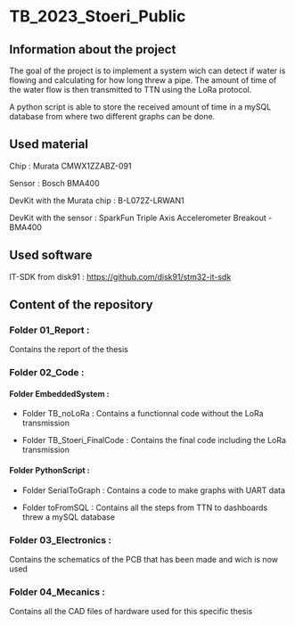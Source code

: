 # TB_2023_Stoeri_Public

## Information about the project

The goal of the project is to implement a system wich can detect if water is flowing and calculating for how long threw a pipe. The amount of time of the water flow is then transmitted to TTN using the LoRa protocol.

A python script is able to store the received amount of time in a mySQL database from where two different graphs can be done.

## Used material

Chip : Murata CMWX1ZZABZ-091

Sensor : Bosch BMA400

DevKit with the Murata chip : B-L072Z-LRWAN1

DevKit with the sensor : SparkFun Triple Axis Accelerometer Breakout - BMA400

## Used software

IT-SDK from disk91 : https://github.com/disk91/stm32-it-sdk

## Content of the repository

### Folder 01_Report :

Contains the report of the thesis

### Folder 02_Code :

#### Folder EmbeddedSystem :

* Folder TB_noLoRa : Contains a functionnal code without the LoRa transmission
    
* Folder TB_Stoeri_FinalCode : Contains the final code including the LoRa transmission
  
#### Folder PythonScript :
  
* Folder SerialToGraph : Contains a code to make graphs with UART data
    
* Folder toFromSQL : Contains all the steps from TTN to dashboards threw a mySQL database

### Folder 03_Electronics :

  Contains the schematics of the PCB that has been made and wich is now used

### Folder 04_Mecanics :

  Contains all the CAD files of hardware used for this specific thesis
